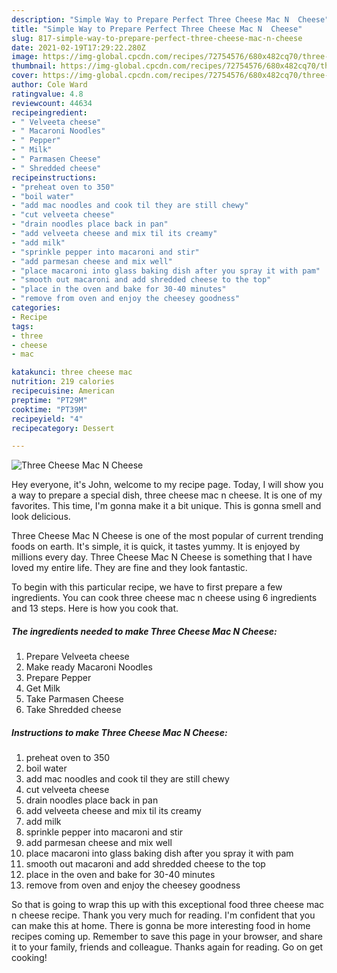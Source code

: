 ```yaml
---
description: "Simple Way to Prepare Perfect Three Cheese Mac N  Cheese"
title: "Simple Way to Prepare Perfect Three Cheese Mac N  Cheese"
slug: 817-simple-way-to-prepare-perfect-three-cheese-mac-n-cheese
date: 2021-02-19T17:29:22.280Z
image: https://img-global.cpcdn.com/recipes/72754576/680x482cq70/three-cheese-mac-n-cheese-recipe-main-photo.jpg
thumbnail: https://img-global.cpcdn.com/recipes/72754576/680x482cq70/three-cheese-mac-n-cheese-recipe-main-photo.jpg
cover: https://img-global.cpcdn.com/recipes/72754576/680x482cq70/three-cheese-mac-n-cheese-recipe-main-photo.jpg
author: Cole Ward
ratingvalue: 4.8
reviewcount: 44634
recipeingredient:
- " Velveeta cheese"
- " Macaroni Noodles"
- " Pepper"
- " Milk"
- " Parmasen Cheese"
- " Shredded cheese"
recipeinstructions:
- "preheat oven to 350"
- "boil water"
- "add mac noodles and cook til they are still chewy"
- "cut velveeta cheese"
- "drain noodles place back in pan"
- "add velveeta cheese and mix til its creamy"
- "add milk"
- "sprinkle pepper into macaroni and stir"
- "add parmesan cheese and mix well"
- "place macaroni into glass baking dish after you spray it with pam"
- "smooth out macaroni and add shredded cheese to the top"
- "place in the oven and bake for 30-40 minutes"
- "remove from oven and enjoy the cheesey goodness"
categories:
- Recipe
tags:
- three
- cheese
- mac

katakunci: three cheese mac 
nutrition: 219 calories
recipecuisine: American
preptime: "PT29M"
cooktime: "PT39M"
recipeyield: "4"
recipecategory: Dessert

---
```



![Three Cheese Mac N  Cheese](https://img-global.cpcdn.com/recipes/72754576/680x482cq70/three-cheese-mac-n-cheese-recipe-main-photo.jpg)

Hey everyone, it's John, welcome to my recipe page. Today, I will show you a way to prepare a special dish, three cheese mac n  cheese. It is one of my favorites. This time, I'm gonna make it a bit unique. This is gonna smell and look delicious.

Three Cheese Mac N  Cheese is one of the most popular of current trending foods on earth. It's simple, it is quick, it tastes yummy. It is enjoyed by millions every day. Three Cheese Mac N  Cheese is something that I have loved my entire life. They are fine and they look fantastic.




To begin with this particular recipe, we have to first prepare a few ingredients. You can cook three cheese mac n  cheese using 6 ingredients and 13 steps. Here is how you cook that.

<!--inarticleads1-->

##### The ingredients needed to make Three Cheese Mac N  Cheese:

1. Prepare  Velveeta cheese
1. Make ready  Macaroni Noodles
1. Prepare  Pepper
1. Get  Milk
1. Take  Parmasen Cheese
1. Take  Shredded cheese




<!--inarticleads2-->

##### Instructions to make Three Cheese Mac N  Cheese:

1. preheat oven to 350
1. boil water
1. add mac noodles and cook til they are still chewy
1. cut velveeta cheese
1. drain noodles place back in pan
1. add velveeta cheese and mix til its creamy
1. add milk
1. sprinkle pepper into macaroni and stir
1. add parmesan cheese and mix well
1. place macaroni into glass baking dish after you spray it with pam
1. smooth out macaroni and add shredded cheese to the top
1. place in the oven and bake for 30-40 minutes
1. remove from oven and enjoy the cheesey goodness




So that is going to wrap this up with this exceptional food three cheese mac n  cheese recipe. Thank you very much for reading. I'm confident that you can make this at home. There is gonna be more interesting food in home recipes coming up. Remember to save this page in your browser, and share it to your family, friends and colleague. Thanks again for reading. Go on get cooking!
